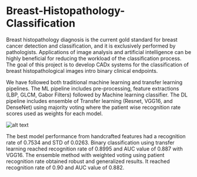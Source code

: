 # Breast-Histopathology-Classification

Breast histopathology diagnosis is the current gold standard for breast cancer detection and classification, and it is exclusively performed by pathologists.
Applications of image analysis and artificial intelligence can be highly beneficial for reducing the workload of the classification process.
The goal of this project is to develop CADx systems for the classification of breast histopathological images intro binary clinical endpoints.

We have followed both traditional machine learning and transfer learning pipelines. The ML pipeline includes pre-processing, feature extractions (LBP, GLCM, Gabor Filters) followed by Machine learning classifier. The DL pipeline includes ensemble of Transfer learning (Resnet, VGG16, and DenseNet) using majority voting where the patient wise recognition rate scores used as weights for each model. 

![alt text](https://github.com/cansuyalcinn/Breast-Histopathology-Classification/blob/main/prject_hist_pipelines_general.png)

The best model performance from handcrafted features had a recognition rate of 0.7534 and STD of 0.0263.
Binary classification using transfer learning reached recognition rate of 0.8995 and AUC value of 0.887 with VGG16.
The ensemble method with weighted voting using patient recognition rate obtained robust and generalized results. It reached recognition rate of 0.90 and AUC value of 0.882.


